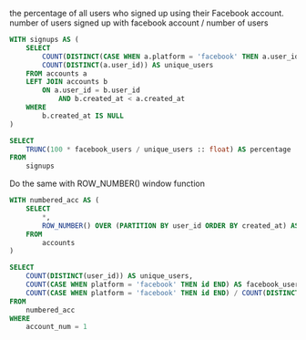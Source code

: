 the percentage of all users who signed up using their Facebook account.
number of users signed up with facebook account / number of users

```sql
WITH signups AS (
	SELECT
		COUNT(DISTINCT(CASE WHEN a.platform = 'facebook' THEN a.user_id END)) AS facebook_users,
		COUNT(DISTINCT(a.user_id)) AS unique_users
	FROM accounts a
	LEFT JOIN accounts b 
		ON a.user_id = b.user_id
			AND b.created_at < a.created_at
	WHERE
		b.created_at IS NULL
)

SELECT
	TRUNC(100 * facebook_users / unique_users :: float) AS percentage
FROM
	signups 
```

Do the same with ROW_NUMBER() window function 

```sql
WITH numbered_acc AS (
	SELECT
		*,
		ROW_NUMBER() OVER (PARTITION BY user_id ORDER BY created_at) AS account_num
	FROM
		accounts
)

SELECT
	COUNT(DISTINCT(user_id)) AS unique_users,
	COUNT(CASE WHEN platform = 'facebook' THEN id END) AS facebook_users,
	COUNT(CASE WHEN platform = 'facebook' THEN id END) / COUNT(DISTINCT(user_id)) :: float AS percent
FROM
	numbered_acc
WHERE
	account_num = 1
```
